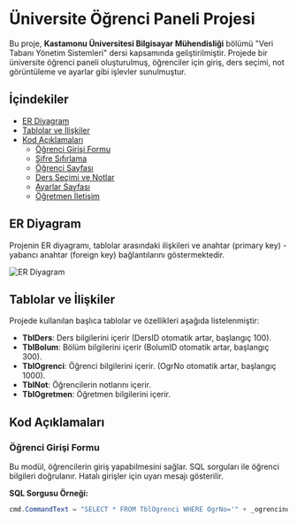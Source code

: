 # Üniversite Öğrenci Paneli Projesi

Bu proje, **Kastamonu Üniversitesi Bilgisayar Mühendisliği** bölümü "Veri Tabanı Yönetim Sistemleri" dersi kapsamında geliştirilmiştir. Projede bir üniversite öğrenci paneli oluşturulmuş, öğrenciler için giriş, ders seçimi, not görüntüleme ve ayarlar gibi işlevler sunulmuştur.

## İçindekiler
- [ER Diyagram](#er-diyagram)
- [Tablolar ve İlişkiler](#tablolar-ve-ilişkiler)
- [Kod Açıklamaları](#kod-açıklamaları)
  - [Öğrenci Girişi Formu](#öğrenci-girişi-formu)
  - [Şifre Sıfırlama](#şifre-sıfırlama)
  - [Öğrenci Sayfası](#öğrenci-sayfası)
  - [Ders Seçimi ve Notlar](#ders-seçimi-ve-notlar)
  - [Ayarlar Sayfası](#ayarlar-sayfası)
  - [Öğretmen İletişim](#öğretmen-iletişim)

## ER Diyagram
Projenin ER diyagramı, tablolar arasındaki ilişkileri ve anahtar (primary key) - yabancı anahtar (foreign key) bağlantılarını göstermektedir.

![ER Diyagram](er-diagram-placeholder.png)

## Tablolar ve İlişkiler
Projede kullanılan başlıca tablolar ve özellikleri aşağıda listelenmiştir:
- **TblDers**: Ders bilgilerini içerir (DersID otomatik artar, başlangıç 100).
- **TblBolum**: Bölüm bilgilerini içerir (BolumID otomatik artar, başlangıç 300).
- **TblOgrenci**: Öğrenci bilgilerini içerir. (OgrNo otomatik artar, başlangıç 1000).
- **TblNot**: Öğrencilerin notlarını içerir.
- **TblOgretmen**: Öğretmen bilgilerini içerir.

## Kod Açıklamaları

### Öğrenci Girişi Formu
Bu modül, öğrencilerin giriş yapabilmesini sağlar. SQL sorguları ile öğrenci bilgileri doğrulanır. Hatalı girişler için uyarı mesajı gösterilir.

**SQL Sorgusu Örneği:**
```csharp
cmd.CommandText = "SELECT * FROM TblOgrenci WHERE OgrNo='" + _ogrencino + "' AND Sifre LIKE'" + _sifre + "'";
